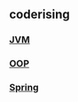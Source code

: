 ## coderising
>
### [JVM](https://github.com/lu666666/ace_coderising/blob/master/1st_quarter/ReadMe.md)
>
### [OOP](https://github.com/lu666666/ace_coderising/blob/master/2nd_quarter/ReadMe.md)
>
### [Spring](https://github.com/lu666666/ace_coderising/blob/master/3Spring/readme.md)
>
